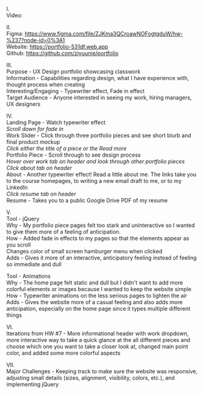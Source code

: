 I.  
Video:

II.  
Figma: https://www.figma.com/file/ZJKma3QCroawNOFogtgduW/hw-%237?node-id=0%3A1  
Website: https://portfolio-531df.web.app  
Github: https://github.com/ziyuunie/portfolio  

III.  
Purpose - UX Design portfolio showcasing classwork  
Information - Capabilities regarding design, what I have experience with, thought process when creating  
Interesting/Engaging - Typewriter effect, Fade in effect  
Target Audience - Anyone interested in seeing my work, hiring managers, UX designers  

IV.  
Landing Page - Watch typewriter effect  
*Scroll down for fade in*  
Work Slider - Click through three portfolio pieces and see short blurb and final product mockup  
*Click either the title of a piece or the Read more*  
Portfolio Piece - Scroll through to see design process  
*Hover over work tab on header and look through other portfolio pieces*  
*Click about tab on header*  
About - Another typewriter effect! Read a little about me. The links take you to the course homepages, to writing a new email draft to me, or to my LinkedIn  
*Click resume tab on header*  
Resume - Takes you to a public Google Drive PDF of my resume  

V.  
Tool - jQuery  
Why - My portfolio piece pages felt too stark and uninteractive so I wanted to give them more of a feeling of anticipation.  
How - Added fade in effects to my pages so that the elements appear as you scroll  
Changes color of small screen hamburger menu when clicked  
Adds - Gives it more of an interactive, anticipatory feeling instead of feeling so immediate and dull  

Tool - Animations  
Why - The home page felt static and dull but I didn't want to add more colorful elements or images because I wanted to keep the website simple  
How - Typewriter animations on the less serious pages to lighten the air  
Adds - Gives the website more of a casual feeling and also adds more anticipation, especially on the home page since it types multiple different things  

VI.  
Iterations from HW #7 - More informational header with work dropdown, more interactive way to take a quick glance at the all different pieces and choose which one you want to take a closer look at, changed main point color, and added some more colorful aspects

VII.  
Major Challenges - Keeping track to make sure the website was responsive, adjusting small details (sizes, alignment, visibility, colors, etc.), and implementing jQuery

